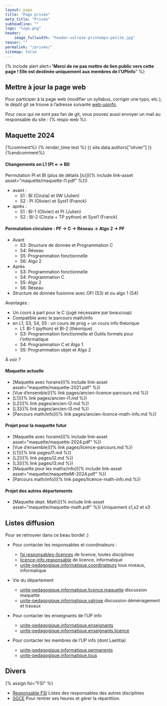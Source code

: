 ```yaml
---
layout: page
title: "Page privée"
meta_title: "Privée"
subheadline: ""
logo: "logo.png"
header:
    image_fullwidth: "header-valrose-printemps-petite.jpg"
teaser: ""
permalink: "/privée/"
sitemap: false
---
```


{% include alert alert="<b>Merci de ne pas mettre de lien public vers
cette page ! Elle est destinée uniquement aux membres de l’UPInfo</b>"
%}
## Mettre à jour la page web

Pour participer à la page web (modifier un syllabus, corriger une
typo, etc.), le dépôt git se trouve à l’adresse suivante
[web-upinfo](https://github.com/obaldellon/web-upinfo).

Pour ceux qui ne sont pas fan de git, vous pouvez aussi envoyer un
mail au responsable du site : {% respo web %}.

## Maquette 2024 ##
{%comment%}
{% render_time test %}
{{ site.data.authors["olivier"]  }}
{%endcomment%}
#### Changements en L1 (PI ←→ BI) ####

Permutation PI et BI (plus de détails [ici]({% include link-asset asset="maquette/maquette-l1.pdf" %}))
+ avant :
  - S1 : BI (Cinzia) et IIW (Julien)
  - S2 : PI (Olivier) et Syst1 (Franck)
+ après :
  - S1 : BI-1 (Olivier) et PI (Julien)
  - S2 : BI-2 (Cinzia + TP python) et Syst1 (Franck)

#### Permutation circulaire : PF → C → Réseau → Algo 2 → PF ####

+ Avant
    - S3: Structure de donnée et Programmation C
    - S4: Réseau
    - S5: Programmation fonctionnelle
    - S6: Algo 2
+ Après
    - S3: Programmation fonctionnelle
    - S4: Programmation C
    - S5: Algo 2
    - S6: Réseau
+ Structure de donnée fusionne avec OFI (S3) et ou algo 1 (S4)

Avantages :
  + Un cours à part pour le C (jugé nécessaire par beaucoup)
  + Compatible avec le parcours math/info
  + en L1, S3, S4, S5 : un cours de prog +  un cours info théorique
    - L1: BI-1 (python) et BI-2 (théorique)
    - S3: Programmation fonctionnelle et Outils formels pour l’informatique
    - S4: Programmation C et Algo 1
    - S5: Programmation objet et Algo 2



À voir ?

#### Maquette actuelle ####

- [Maquette avec horaire]({% include link-asset asset="maquette/maquette-2021.pdf" %})
- [Vue d’ensemble]({% link pages/ancien-licence-parcours.md %})
- [L1]({% link pages/ancien-l1.md %})
- [L2]({% link pages/ancien-l2.md %})
- [L3]({% link pages/ancien-l3.md %})
- [Parcours math/info]({% link pages/ancien-licence-math-info.md %})


#### Projet pour la maquette futur ####

- [Maquette avec horaire]({% include link-asset asset="maquette/maquette-2024.pdf" %})
- [Vue d’ensemble]({% link pages/licence-parcours.md %})
- [L1]({% link pages/l1.md %})
- [L2]({% link pages/l2.md %})
- [L3]({% link pages/l3.md %})
- [Maquette pour les maths/info]({% include link-asset asset="maquette/maquetteMI-2024.pdf" %})
- [Parcours math/info]({% link pages/licence-math-info.md %})

#### Projet des autres départements  ####
- [Maquette dept. Math]({% include link-asset asset="maquette/maquette-math.pdf" %}) Uniquement s1,s2 et s3

## Listes diffusion ##
Pour se retrouver dans ce beau bordel :)

- Pour contacter les responsables et coordinateurs :
  + [fsi.responsables-licences](https://listes.univ-cotedazur.fr/sympa/info/fsi.responsables-licences) de licence, toutes disciplines
  + [licence-info.responsable](https://listes.univ-cotedazur.fr/sympa/info/licence-info.responsable) de licence, informatique
  + [unite-pedagogique.informatique.coordinateurs](https://listes.univ-cotedazur.fr/sympa/info/unite-pedagogique.informatique.coordinateurs) tous niveaux, informatique

- Vie du département
  + [unite-pedagogique.informatique.licence.maquette](https://listes.univ-cotedazur.fr/sympa/info/unite-pedagogique.informatique.licence.maquette) discussion maquette
  + [unite-pedagogique.informatique.valrose](https://listes.univ-cotedazur.fr/sympa/info/unite-pedagogique.informatique.valrose) discussion déménagement et travaux

- Pour contacter les enseignants de l’UP info
  + [unite-pedagogique.informatique.enseignants](https://listes.univ-cotedazur.fr/sympa/info/unite-pedagogique.informatique.enseignants)
  + [unite-pedagogique.informatique.enseignants.licence](https://listes.univ-cotedazur.fr/sympa/info/unite-pedagogique.informatique.enseignants.licence)

- Pour contacter les membres de l’UP info (dont Laetitia)
  + [unite-pedagogique.informatique.permanents](https://listes.univ-cotedazur.fr/sympa/info/unite-pedagogique.informatique.permanents)
  + [unite-pedagogique.informatique.tous](https://listes.univ-cotedazur.fr/sympa/info/unite-pedagogique.informatique.tous)


## Divers ##
{% assign fsi="FSI" %}
- [Responsable FSI](https://www.i3s.unice.fr/~bernot/{{fsi}}/) Listes des responsables des autres disciplines
- [SGCE](https://sgce-test.univ-cotedazur.fr/) Pour rentrer ses heures et gérer la répartition.
